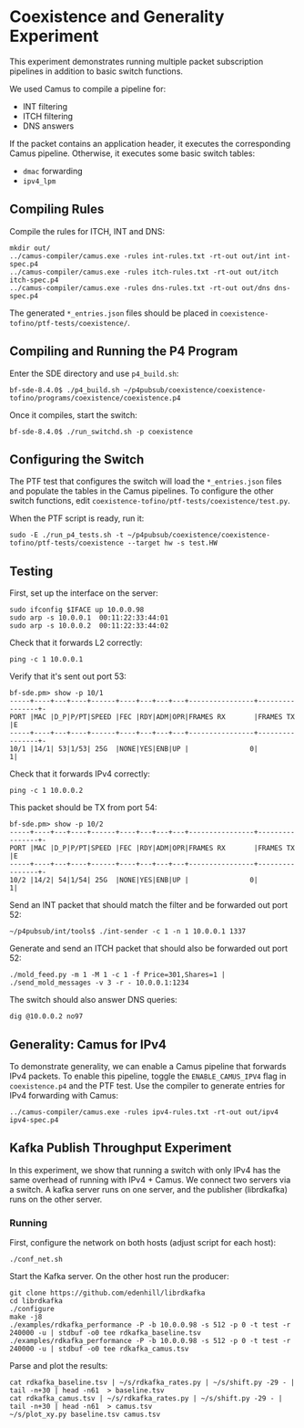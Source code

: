 # Coexistence and Generality Experiment

This experiment demonstrates running multiple packet subscription pipelines in
addition to basic switch functions.

We used Camus to compile a pipeline for:
 - INT filtering
 - ITCH filtering
 - DNS answers

If the packet contains an application header, it executes the corresponding
Camus pipeline. Otherwise, it executes some basic switch tables:
 - `dmac` forwarding
 - `ipv4_lpm`

## Compiling Rules

Compile the rules for ITCH, INT and DNS:

    mkdir out/
    ../camus-compiler/camus.exe -rules int-rules.txt -rt-out out/int int-spec.p4
    ../camus-compiler/camus.exe -rules itch-rules.txt -rt-out out/itch itch-spec.p4
    ../camus-compiler/camus.exe -rules dns-rules.txt -rt-out out/dns dns-spec.p4

The generated `*_entries.json` files should be placed in
`coexistence-tofino/ptf-tests/coexistence/`.

## Compiling and Running the P4 Program

Enter the SDE directory and use `p4_build.sh`:

    bf-sde-8.4.0$ ./p4_build.sh ~/p4pubsub/coexistence/coexistence-tofino/programs/coexistence/coexistence.p4

Once it compiles, start the switch:

    bf-sde-8.4.0$ ./run_switchd.sh -p coexistence


## Configuring the Switch

The PTF test that configures the switch will load the `*_entries.json` files
and populate the tables in the Camus pipelines. To configure the other switch
functions, edit `coexistence-tofino/ptf-tests/coexistence/test.py`.

When the PTF script is ready, run it:

    sudo -E ./run_p4_tests.sh -t ~/p4pubsub/coexistence/coexistence-tofino/ptf-tests/coexistence --target hw -s test.HW

## Testing

First, set up the interface on the server:

    sudo ifconfig $IFACE up 10.0.0.98
    sudo arp -s 10.0.0.1  00:11:22:33:44:01
    sudo arp -s 10.0.0.2  00:11:22:33:44:02

Check that it forwards L2 correctly:

    ping -c 1 10.0.0.1

Verify that it's sent out port 53:

    bf-sde.pm> show -p 10/1
    -----+----+---+----+------+----+---+---+---+----------------+----------------+-
    PORT |MAC |D_P|P/PT|SPEED |FEC |RDY|ADM|OPR|FRAMES RX       |FRAMES TX       |E
    -----+----+---+----+------+----+---+---+---+----------------+----------------+-
    10/1 |14/1| 53|1/53| 25G  |NONE|YES|ENB|UP |               0|               1|

Check that it forwards IPv4 correctly:

    ping -c 1 10.0.0.2

This packet should be TX from port 54:

    bf-sde.pm> show -p 10/2
    -----+----+---+----+------+----+---+---+---+----------------+----------------+-
    PORT |MAC |D_P|P/PT|SPEED |FEC |RDY|ADM|OPR|FRAMES RX       |FRAMES TX       |E
    -----+----+---+----+------+----+---+---+---+----------------+----------------+-
    10/2 |14/2| 54|1/54| 25G  |NONE|YES|ENB|UP |               0|               1|

Send an INT packet that should match the filter and be forwarded out port 52:

    ~/p4pubsub/int/tools$ ./int-sender -c 1 -n 1 10.0.0.1 1337

Generate and send an ITCH packet that should also be forwarded out port 52:

    ./mold_feed.py -m 1 -M 1 -c 1 -f Price=301,Shares=1 | ./send_mold_messages -v 3 -r - 10.0.0.1:1234

The switch should also answer DNS queries:

    dig @10.0.0.2 no97

## Generality: Camus for IPv4

To demonstrate generality, we can enable a Camus pipeline that forwards IPv4
packets. To enable this pipeline, toggle the `ENABLE_CAMUS_IPV4` flag in
`coexistence.p4` and the PTF test. Use the compiler to generate entries for
IPv4 forwarding with Camus:

    ../camus-compiler/camus.exe -rules ipv4-rules.txt -rt-out out/ipv4 ipv4-spec.p4


## Kafka Publish Throughput Experiment

In this experiment, we show that running a switch with only IPv4 has the same
overhead of running with IPv4 + Camus. We connect two servers via a switch. A
kafka server runs on one server, and the publisher (librdkafka) runs on the
other server.

### Running

First, configure the network on both hosts (adjust script for each host):

    ./conf_net.sh

Start the Kafka server. On the other host run the producer:

    git clone https://github.com/edenhill/librdkafka
    cd librdkafka
    ./configure
    make -j8
    ./examples/rdkafka_performance -P -b 10.0.0.98 -s 512 -p 0 -t test -r 240000 -u | stdbuf -o0 tee rdkafka_baseline.tsv
    ./examples/rdkafka_performance -P -b 10.0.0.98 -s 512 -p 0 -t test -r 240000 -u | stdbuf -o0 tee rdkafka_camus.tsv

Parse and plot the results:

    cat rdkafka_baseline.tsv | ~/s/rdkafka_rates.py | ~/s/shift.py -29 - | tail -n+30 | head -n61  > baseline.tsv
    cat rdkafka_camus.tsv | ~/s/rdkafka_rates.py | ~/s/shift.py -29 - | tail -n+30 | head -n61  > camus.tsv
    ~/s/plot_xy.py baseline.tsv camus.tsv



